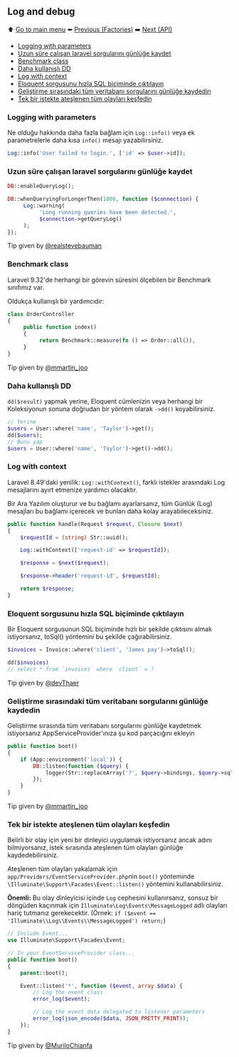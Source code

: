 ## Log and debug

⬆️ [Go to main menu](README.md#laravel-tips) ⬅️ [Previous (Factories)](factories.md) ➡️ [Next (API)](api.md)

- [Logging with parameters](#logging-with-parameters)
- [Uzun süre çalışan laravel sorgularını günlüğe kaydet](#uzun-süre-çalışan-laravel-sorgularını-günlüğe-kaydet)
- [Benchmark class](#benchmark-class)
- [Daha kullanışlı DD](#daha-kullanışlı-dd)
- [Log with context](#log-with-context)
- [Eloquent sorgusunu hızla SQL biçiminde çıktılayın](#eloquent-sorgusunu-hızla-sql-biçiminde-çıktılayın)
- [Geliştirme sırasındaki tüm veritabanı sorgularını günlüğe kaydedin](#geliştirme-sırasındaki-tüm-veritabanı-sorgularını-günlüğe-kaydedin)
- [Tek bir istekte ateşlenen tüm olayları keşfedin](#tek-bir-istekte-ateşlenen-tüm-olayları-keşfedin)

### Logging with parameters

Ne olduğu hakkında daha fazla bağlam için `Log::info()` veya ek parametrelerle daha kısa `info()` mesajı yazabilirsiniz.

```php
Log::info('User failed to login.', ['id' => $user->id]);
```

### Uzun süre çalışan laravel sorgularını günlüğe kaydet

```php
DB::enableQueryLog();

DB::whenQueryingForLongerThen(1000, function ($connection) {
     Log::warning(
          'Long running queries have been detected.',
          $connection->getQueryLog()
     );
});
```

Tip given by [@realstevebauman](https://twitter.com/realstevebauman/status/1576980397552185344)

### Benchmark class

Laravel 9.32'de herhangi bir görevin süresini ölçebilen bir Benchmark sınıfımız var.

Oldukça kullanışlı bir yardımcıdır:
```php
class OrderController
{
     public function index()
     {
          return Benchmark::measure(fn () => Order::all()),
     }
}
```

Tip given by [@mmartin_joo](https://twitter.com/mmartin_joo/status/1583096196494553088)

### Daha kullanışlı DD

`dd($result)` yapmak yerine, Eloquent cümlenizin veya herhangi bir Koleksiyonun sonuna doğrudan bir yöntem olarak `->dd()` koyabilirsiniz.

```php
// Yerine
$users = User::where('name', 'Taylor')->get();
dd($users);
// Bunu yap
$users = User::where('name', 'Taylor')->get()->dd();
```

### Log with context

Laravel 8.49'daki yenilik: `Log::withContext()`, farklı istekler arasındaki Log mesajlarını ayırt etmenize yardımcı olacaktır.

Bir Ara Yazılım oluşturur ve bu bağlamı ayarlarsanız, tüm Günlük (Log) mesajları bu bağlamı içerecek ve bunları daha kolay arayabileceksiniz.

```php
public function handle(Request $request, Closure $next)
{
    $requestId = (string) Str::uuid();

    Log::withContext(['request-id' => $requestId]);

    $response = $next($request);

    $response->header('request-id', $requestId);

    return $response;
}
```

### Eloquent sorgusunu hızla SQL biçiminde çıktılayın

Bir Eloquent sorgusunun SQL biçiminde hızlı bir şekilde çıktısını almak istiyorsanız, toSql() yöntemini bu şekilde çağırabilirsiniz.

```php
$invoices = Invoice::where('client', 'James pay')->toSql();

dd($invoices)
// select * from `invoices` where `client` = ?
```

Tip given by [@devThaer](https://twitter.com/devThaer/status/1438816135881822210)

### Geliştirme sırasındaki tüm veritabanı sorgularını günlüğe kaydedin

Geliştirme sırasında tüm veritabanı sorgularını günlüğe kaydetmek istiyorsanız AppServiceProvider'ınıza şu kod parçacığını ekleyin

```php
public function boot()
{
    if (App::environment('local')) {
        DB::listen(function ($query) {
            logger(Str::replaceArray('?', $query->bindings, $query->sql));
        });
    }
}
```

Tip given by [@mmartin_joo](https://twitter.com/mmartin_joo/status/1473262634405449730)

### Tek bir istekte ateşlenen tüm olayları keşfedin

Belirli bir olay için yeni bir dinleyici uygulamak istiyorsanız ancak adını bilmiyorsanız, istek sırasında ateşlenen tüm olayları günlüğe kaydedebilirsiniz.

Ateşlenen tüm olayları yakalamak için `app/Providers/EventServiceProvider.php`nin `boot()` yönteminde `\Illuminate\Support\Facades\Event::listen()` yöntemini kullanabilirsiniz.

**Önemli:** Bu olay dinleyicisi içinde `Log` cephesini kullanırsanız, sonsuz bir döngüden kaçınmak için `Illuminate\Log\Events\MessageLogged` adlı olayları hariç tutmanız gerekecektir. 
(Örnek: `if ($event == 'Illuminate\\Log\\Events\\MessageLogged') return;`)

```php
// Include Event...
use Illuminate\Support\Facades\Event;

// In your EventServiceProvider class...
public function boot()
{
    parent::boot();

    Event::listen('*', function ($event, array $data) {
        // Log the event class
        error_log($event);

        // Log the event data delegated to listener parameters
        error_log(json_encode($data, JSON_PRETTY_PRINT));
    });
}
```

Tip given by [@MuriloChianfa](https://github.com/MuriloChianfa)
